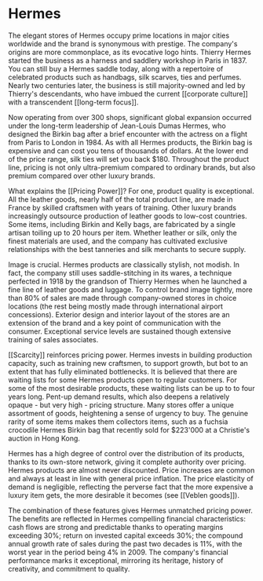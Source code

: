 # Hermes
The elegant stores of Hermes occupy prime locations in major cities worldwide and the brand is synonymous with prestige. The company's origins are more commonplace, as its evocative logo hints. Thierry Hermes started the business as a harness and saddlery workshop in Paris in 1837. You can still buy a Hermes saddle today, along with a repertoire of celebrated products such as handbags, silk scarves, ties and perfumes. Nearly two centuries later, the business is still majority-owned and led by Thierry's descendants, who have imbued the current [[corporate culture]] with a transcendent [[long-term focus]].

Now operating from over 300 shops, significant global expansion occurred under the long-term leadership of Jean-Louis Dumas Hermes, who designed the Birkin bag after a brief encounter with the actress on a flight from Paris to London in 1984. As with all Hermes products, the Birkin bag is expensive and can cost you tens of thousands of dollars. At the lower end of the price range, silk ties will set you back $180. Throughout the product line, pricing is not only ultra-premium compared to ordinary brands, but also premium compared over other luxury brands. 

What explains the [[Pricing Power]]? For one, product quality is exceptional. All the leather goods, nearly half of the total product line, are made in France by skilled craftsmen with years of training. Other luxury brands increasingly outsource production of leather goods to low-cost countries. Some items, including Birkin and Kelly bags, are fabricated by a single artisan toiling up to 20 hours per item. Whether leather or silk, only the finest materials are used, and the company has cultivated exclusive relationships with the best tanneries and silk merchants to secure supply. 

Image is crucial. Hermes products are classically stylish, not modish. In fact, the company still uses saddle-stitching in its wares, a technique perfected in 1918 by the grandson of Thierry Hermes when he launched a fine line of leather goods and luggage. To control brand image tightly, more than 80% of sales are made through company-owned stores in choice locations (the rest being mostly made through international airport concessions). Exterior design and interior layout of the stores are an extension of the brand and a key point of communication with the consumer. Exceptional service levels are sustained though extensive training of sales associates.

[[Scarcity]] reinforces pricing power. Hermes invests in building production capacity, such as training new craftsmen, to support growth, but bot to an extent  that has fully eliminated bottlenecks. It is believed that there are waiting lists for some Hermes products open to regular customers. For some of the most desirable products, these waiting lists can be up to to four years long. Pent-up demand results, which also deepens a relatively opaque - but very high - pricing structure. Many stores offer a unique assortment of goods, heightening a sense of urgency to buy. The genuine rarity of some items makes them collectors items, such as a fuchsia crocodile Hermes Birkin bag that recently sold for $223'000 at a Christie's auction in Hong Kong. 

Hermes has a high degree of control over the distribution of its products, thanks to its own-store network, giving it complete authority over pricing. Hermes products are almost never discounted. Price increases are common and always at least in line with general price inflation. The price elasticity of demand is negligible, reflecting the perverse fact that the more expensive a luxury item gets, the more desirable it becomes (see [[Veblen goods]]).

The combination of these features gives Hermes unmatched pricing power. The benefits are reflected in Hermes compelling financial characteristics: cash flows are strong and predictable thanks to operating margins exceeding 30%; return on invested capital exceeds 30%; the compound annual growth rate of sales during the past two decades is 11%, with the worst year in the period being 4% in 2009. The company's financial performance marks it exceptional, mirroring its heritage, history of creativity, and commitment to quality. 